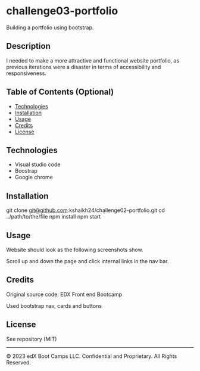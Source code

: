 # challenge03-portfolio
Building a portfolio using bootstrap.
## Description 

I needed to make a more attractive and functional website portfolio, as previous iterations were a disaster in terms of accessibility and responsiveness.

## Table of Contents (Optional)

* [Technologies](#technologies)
* [Installation](#installation)
* [Usage](#usage)
* [Credits](#credits)
* [License](#license)

## Technologies

* Visual studio code
* Boostrap
* Google chrome

## Installation

git clone git@github.com:kshaikh24/challenge02-portfolio.git
cd ../path/to/the/file
npm install
npm start

## Usage 

Website should look as the following screenshots show.


Scroll up and down the page and click internal links in the nav bar.

## Credits

Original source code: EDX Front end Bootcamp

Used bootstrap nav, cards and buttons


## License

See repository (MIT)

---

© 2023 edX Boot Camps LLC. Confidential and Proprietary. All Rights Reserved.
